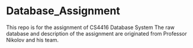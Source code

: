 # Database_Assignment
This repo is for the assignment of CS4416 Database System
The raw database and description of the assignment are originated from Professor Nikolov and his team.
